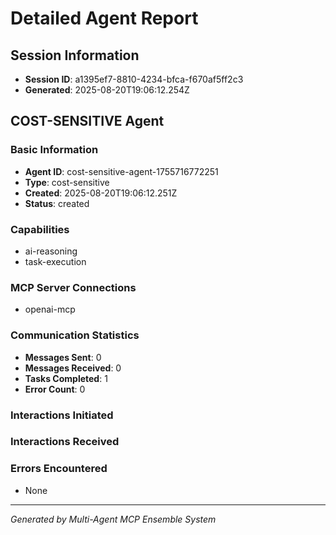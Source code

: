 # Detailed Agent Report

## Session Information
- **Session ID**: a1395ef7-8810-4234-bfca-f670af5ff2c3
- **Generated**: 2025-08-20T19:06:12.254Z


## COST-SENSITIVE Agent

### Basic Information
- **Agent ID**: cost-sensitive-agent-1755716772251
- **Type**: cost-sensitive
- **Created**: 2025-08-20T19:06:12.251Z
- **Status**: created

### Capabilities
- ai-reasoning
- task-execution

### MCP Server Connections
- openai-mcp

### Communication Statistics
- **Messages Sent**: 0
- **Messages Received**: 0
- **Tasks Completed**: 1
- **Error Count**: 0

### Interactions Initiated


### Interactions Received


### Errors Encountered
- None

---


*Generated by Multi-Agent MCP Ensemble System*
